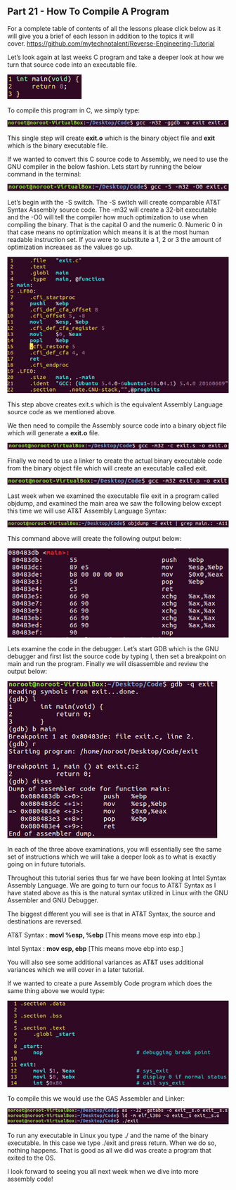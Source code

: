 ## Part 21 - How To Compile A Program

For a complete table of contents of all the lessons please click below as it will give you a brief of each lesson in addition to the topics it will cover.&nbsp;https://github.com/mytechnotalent/Reverse-Engineering-Tutorial

Let’s look again at last weeks C program and take a deeper look at how we turn that source code into an executable file.

<div class="slate-resizable-image-embed slate-image-embed__resize-middle"><img src="/imgs/1520461365362.jpg"/></div>

To compile this program in C, we simply type:

<div class="slate-resizable-image-embed slate-image-embed__resize-full-width"><img src="/imgs/1520190744251.jpg"/></div>

This single step will create __exit.o__ which is the binary object file and __exit__ which is the binary executable file.

If we wanted to convert this C source code to Assembly, we need to use the GNU compiler in the below fashion. Lets start by running the below command in the terminal:

<div class="slate-resizable-image-embed slate-image-embed__resize-full-width"><img src="/imgs/1520193559694.jpg"/></div>

Let’s begin with the -S switch.&nbsp;The -S switch will create comparable AT&amp;T Syntax Assembly source code.&nbsp;The -m32 will create a 32-bit executable and the -O0 will tell the compiler how much optimization to use when compiling the binary.&nbsp;That is the capital O and the numeric 0.&nbsp;Numeric 0 in that case means no optimization which means it is at the most human readable instruction set.&nbsp;If you were to substitute a 1, 2 or 3 the amount of optimization increases as the values go up.

<div class="slate-resizable-image-embed slate-image-embed__resize-full-width"><img src="/imgs/1520230747774.jpg"/></div>

This step above creates exit.s which is the equivalent Assembly Language source code as we mentioned above.

We then need to compile the Assembly source code into a binary object file which will generate a __exit.o__ file.

<div class="slate-resizable-image-embed slate-image-embed__resize-full-width"><img src="/imgs/1520191376275.jpg"/></div>

Finally we need to use a linker to create the actual binary executable code from the binary object file which will create an executable called exit.&nbsp;

<div class="slate-resizable-image-embed slate-image-embed__resize-full-width"><img src="/imgs/1520231891958.jpg"/></div>

Last week when we examined the executable file exit in a program called objdump, and examined the main area we saw the following below except this time we will use AT&amp;T Assembly Language Syntax:

<div class="slate-resizable-image-embed slate-image-embed__resize-full-width"><img src="/imgs/1520461365373.jpg"/></div>

This command above will create the following output below:

<div class="slate-resizable-image-embed slate-image-embed__resize-full-width"><img src="/imgs/1520142510413.jpg"/></div>

Lets examine the code in the debugger.&nbsp;Let’s start GDB which is the GNU debugger and first list the source code by typing l, then set a breakpoint on main and run the program.&nbsp;Finally we will disassemble and review the output below:

<div class="slate-resizable-image-embed slate-image-embed__resize-full-width"><img src="/imgs/1520461365667.jpg"/></div>

In each of the three above examinations, you will essentially see the same set of instructions which we will take a deeper look as to what is exactly going on in future tutorials.

Throughout this tutorial series thus far we have been looking at Intel Syntax Assembly Language. We are going to turn our focus to AT&amp;T Syntax as I have stated above as this is the natural syntax utilized in Linux with the GNU Assembler and GNU Debugger.

The biggest different you will see is that in AT&amp;T Syntax, the source and destinations are reversed.

AT&amp;T Syntax : __movl %esp, %ebp__ \[This means move esp into ebp.\]

Intel Syntax : __mov esp, ebp__ \[This means move ebp into esp.\]

You will also see some additional variances as AT&amp;T uses additional variances which we will cover in a later tutorial.

If we wanted to create a pure Assembly Code program which does the same thing above we would type:

<div class="slate-resizable-image-embed slate-image-embed__resize-full-width"><img src="/imgs/1520248174155.jpg"/></div>

To compile this we would use the GAS Assembler and Linker:

<div class="slate-resizable-image-embed slate-image-embed__resize-full-width"><img src="/imgs/1520170234389.jpg"/></div>

To run any executable in Linux you type ./ and the name of the binary executable. In this case we type ./exit and press return. When we do so, nothing happens. That is good as all we did was create a program that exited to the OS.

I look forward to seeing you all next week when we dive into more assembly&nbsp;code!